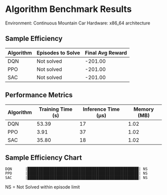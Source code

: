 # Algorithm Benchmark Results

Environment: Continuous Mountain Car
Hardware: x86_64 architecture

## Sample Efficiency

| Algorithm | Episodes to Solve | Final Avg Reward |
|-----------|-------------------|------------------|
| DQN | Not solved | -201.00 |
| PPO | Not solved | -201.00 |
| SAC | Not solved | -201.00 |

## Performance Metrics

| Algorithm | Training Time (s) | Inference Time (μs) | Memory (MB) |
|-----------|-------------------|---------------------|-------------|
| DQN | 53.39 | 17 | 1.02 |
| PPO | 3.91 | 37 | 1.02 |
| SAC | 35.80 | 18 | 1.02 |

## Sample Efficiency Chart

```
DQN      |██████████████████████████████████████████████████| NS
PPO      |██████████████████████████████████████████████████| NS
SAC      |██████████████████████████████████████████████████| NS
```

NS = Not Solved within episode limit

